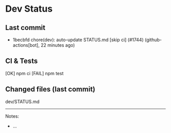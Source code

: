 # Dev Status

## Last commit
- 1becbfd chore(dev): auto-update STATUS.md [skip ci] (#1744) (github-actions[bot], 22 minutes ago)
## CI & Tests
[OK] npm ci
[FAIL] npm test

## Changed files (last commit)
dev/STATUS.md

---
Notes:
- ...
